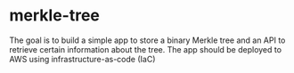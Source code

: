 # merkle-tree
The goal is to build a simple app to store a binary Merkle tree and an API to retrieve certain information about the tree. The app should be deployed to AWS using infrastructure-as-code (IaC)
